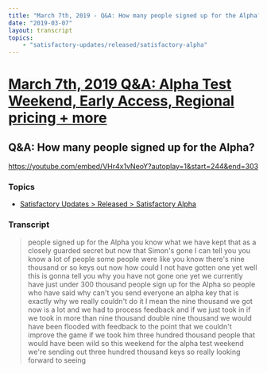 ```yaml
---
title: "March 7th, 2019 - Q&A: How many people signed up for the Alpha?"
date: "2019-03-07"
layout: transcript
topics: 
    - "satisfactory-updates/released/satisfactory-alpha"
---
```

# [March 7th, 2019 Q&A: Alpha Test Weekend, Early Access, Regional pricing + more](../2019-03-07.md)
## Q&A: How many people signed up for the Alpha?
https://youtube.com/embed/VHr4x1vNeoY?autoplay=1&start=244&end=303
### Topics
* [Satisfactory Updates > Released > Satisfactory Alpha](../topics/satisfactory-updates/released/satisfactory-alpha.md)

### Transcript

> people signed up for the Alpha you know
> what we have kept that as a closely
> guarded secret but now that Simon's gone
> I can tell you you know a lot of people
> some people were like you know there's
> nine thousand or so keys out now how
> could I not have gotten one yet well
> this is gonna tell you why you have not
> gone
> one yet we currently have just under 300
> thousand people sign up for the Alpha so
> people who have said why can't you send
> everyone an alpha key that is exactly
> why we really couldn't do it I mean the
> nine thousand we got now is a lot and we
> had to process feedback and if we just
> took in if we took in more than nine
> thousand double nine thousand we would
> have been flooded with feedback to the
> point that we couldn't improve the game
> if we took him three hundred thousand
> people that would have been wild so this
> weekend for the alpha test weekend we're
> sending out three hundred thousand keys
> so really looking forward to seeing
